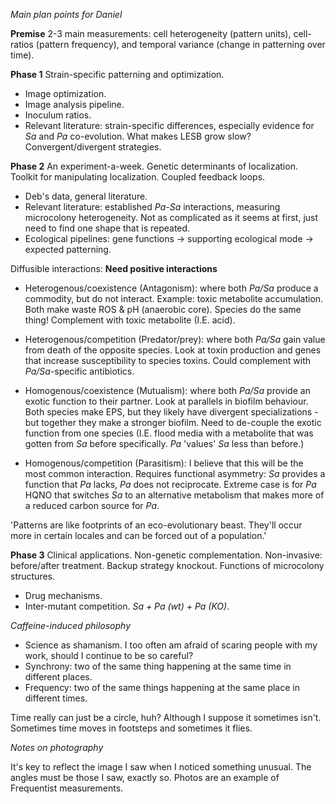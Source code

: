 
*Main plan points for Daniel*

**Premise**
2-3 main measurements: cell heterogeneity (pattern units), cell-ratios (pattern frequency), and temporal variance (change in patterning over time).

**Phase 1**
Strain-specific patterning and optimization.
- Image optimization.
- Image analysis pipeline.
- Inoculum ratios.
- Relevant literature: strain-specific differences, especially evidence for *Sa* and *Pa* co-evolution. What makes LESB grow slow? Convergent/divergent strategies.

**Phase 2**
An experiment-a-week. Genetic determinants of localization. Toolkit for manipulating localization. Coupled feedback loops.
- Deb's data, general literature.
- Relevant literature: established *Pa-Sa* interactions, measuring microcolony heterogeneity. Not as complicated as it seems at first, just need to find one shape that is repeated.
- Ecological pipelines: gene functions -> supporting ecological mode -> expected patterning.

Diffusible interactions:
**Need positive interactions**

- Heterogenous/coexistence (Antagonism): where both *Pa/Sa* produce a commodity, but do not interact. Example: toxic metabolite accumulation. Both make waste ROS & pH (anaerobic core). Species do the same thing! Complement with toxic metabolite (I.E. acid).

- Heterogenous/competition (Predator/prey): where both *Pa/Sa* gain value from death of the opposite species. Look at toxin production and genes that increase susceptibility to species toxins. Could complement with *Pa/Sa*-specific antibiotics.

- Homogenous/coexistence (Mutualism): where both *Pa/Sa* provide an exotic function to their partner. Look at parallels in biofilm behaviour. Both species make EPS, but they likely have divergent specializations - but together they make a stronger biofilm. Need to de-couple the exotic function from one species (I.E. flood media with a metabolite that was gotten from *Sa* before specifically. *Pa* 'values' *Sa* less than before.)

- Homogenous/competition (Parasitism): I believe that this will be the most common interaction. Requires functional asymmetry: *Sa* provides a function that *Pa* lacks, *Pa* does not reciprocate. Extreme case is for *Pa* HQNO that switches *Sa* to an alternative metabolism that makes more of a reduced carbon source for *Pa*.

'Patterns are like footprints of an eco-evolutionary beast. They'll occur more in certain locales and can be forced out of a population.'

**Phase 3**
Clinical applications. Non-genetic complementation. Non-invasive: before/after treatment. Backup strategy knockout. Functions of microcolony structures.
- Drug mechanisms.
- Inter-mutant competition. *Sa + Pa (wt) + Pa (KO)*.

*Caffeine-induced philosophy*

- Science as shamanism. I too often am afraid of scaring people with my work, should I continue to be so careful?
- Synchrony: two of the same thing happening at the same time in different places.
- Frequency: two of the same things happening at the same place in different times.

Time really can just be a circle, huh?
Although I suppose it sometimes isn't. Sometimes time moves in footsteps and sometimes it flies.

*Notes on photography*

It's key to reflect the image I saw when I noticed something unusual. The angles must be those I saw, exactly so. Photos are an example of Frequentist measurements.